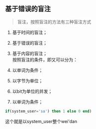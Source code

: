 ## 基于错误的盲注
>盲注，按照盲注的方法有三种盲注方式
1. 基于时间的盲注；
2. 基于错误的盲注；
3. 基于内容的盲注；  
按照盲注的条件，即又可以分为：
1. 以单词为条件；
2. 以字节为单位；
3. 以bit为单位的并发；

1. 以单词为条件；
```sql
if(system_user='sa') then 1 else 0 end)
```
这个就是以system_user整个wei'dan
